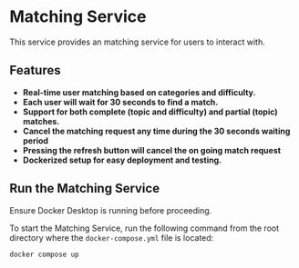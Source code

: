 # Matching Service

This service provides an matching service for users to interact with.

## Features

- **Real-time user matching based on categories and difficulty.**
- **Each user will wait for 30 seconds to find a match.**
- **Support for both complete (topic and difficulty) and partial (topic) matches.**
- **Cancel the matching request any time during the 30 seconds waiting period**
- **Pressing the refresh button will cancel the on going match request**
- **Dockerized setup for easy deployment and testing.**

## Run the Matching Service

Ensure Docker Desktop is running before proceeding.

To start the Matching Service, run the following command from the root directory where the `docker-compose.yml` file is located:

```bash
docker compose up
```
